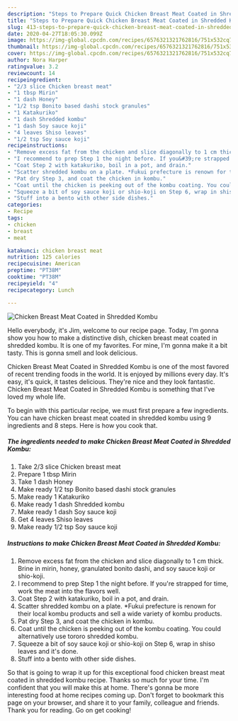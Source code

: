 ```yaml
---
description: "Steps to Prepare Quick Chicken Breast Meat Coated in Shredded Kombu"
title: "Steps to Prepare Quick Chicken Breast Meat Coated in Shredded Kombu"
slug: 413-steps-to-prepare-quick-chicken-breast-meat-coated-in-shredded-kombu
date: 2020-04-27T18:05:30.099Z
image: https://img-global.cpcdn.com/recipes/6576321321762816/751x532cq70/chicken-breast-meat-coated-in-shredded-kombu-recipe-main-photo.jpg
thumbnail: https://img-global.cpcdn.com/recipes/6576321321762816/751x532cq70/chicken-breast-meat-coated-in-shredded-kombu-recipe-main-photo.jpg
cover: https://img-global.cpcdn.com/recipes/6576321321762816/751x532cq70/chicken-breast-meat-coated-in-shredded-kombu-recipe-main-photo.jpg
author: Nora Harper
ratingvalue: 3.2
reviewcount: 14
recipeingredient:
- "2/3 slice Chicken breast meat"
- "1 tbsp Mirin"
- "1 dash Honey"
- "1/2 tsp Bonito based dashi stock granules"
- "1 Katakuriko"
- "1 dash Shredded kombu"
- "1 dash Soy sauce koji"
- "4 leaves Shiso leaves"
- "1/2 tsp Soy sauce koji"
recipeinstructions:
- "Remove excess fat from the chicken and slice diagonally to 1 cm thick. Brine in mirin, honey, granulated bonito dashi, and soy sauce koji or shio-koji."
- "I recommend to prep Step 1 the night before. If you&#39;re strapped for time, work the meat into the flavors well."
- "Coat Step 2 with katakuriko, boil in a pot, and drain."
- "Scatter shredded kombu on a plate. *Fukui prefecture is renown for their local kombu products and sell a wide variety of kombu products."
- "Pat dry Step 3, and coat the chicken in kombu."
- "Coat until the chicken is peeking out of the kombu coating. You could alternatively use tororo shredded kombu."
- "Squeeze a bit of soy sauce koji or shio-koji on Step 6, wrap in shiso leaves and it&#39;s done."
- "Stuff into a bento with other side dishes."
categories:
- Recipe
tags:
- chicken
- breast
- meat

katakunci: chicken breast meat 
nutrition: 125 calories
recipecuisine: American
preptime: "PT38M"
cooktime: "PT38M"
recipeyield: "4"
recipecategory: Lunch

---
```



![Chicken Breast Meat Coated in Shredded Kombu](https://img-global.cpcdn.com/recipes/6576321321762816/751x532cq70/chicken-breast-meat-coated-in-shredded-kombu-recipe-main-photo.jpg)

Hello everybody, it's Jim, welcome to our recipe page. Today, I'm gonna show you how to make a distinctive dish, chicken breast meat coated in shredded kombu. It is one of my favorites. For mine, I'm gonna make it a bit tasty. This is gonna smell and look delicious.



Chicken Breast Meat Coated in Shredded Kombu is one of the most favored of recent trending foods in the world. It is enjoyed by millions every day. It's easy, it's quick, it tastes delicious. They're nice and they look fantastic. Chicken Breast Meat Coated in Shredded Kombu is something that I've loved my whole life.


To begin with this particular recipe, we must first prepare a few ingredients. You can have chicken breast meat coated in shredded kombu using 9 ingredients and 8 steps. Here is how you cook that.

<!--inarticleads1-->

##### The ingredients needed to make Chicken Breast Meat Coated in Shredded Kombu:

1. Take 2/3 slice Chicken breast meat
1. Prepare 1 tbsp Mirin
1. Take 1 dash Honey
1. Make ready 1/2 tsp Bonito based dashi stock granules
1. Make ready 1 Katakuriko
1. Make ready 1 dash Shredded kombu
1. Make ready 1 dash Soy sauce koji
1. Get 4 leaves Shiso leaves
1. Make ready 1/2 tsp Soy sauce koji




<!--inarticleads2-->

##### Instructions to make Chicken Breast Meat Coated in Shredded Kombu:

1. Remove excess fat from the chicken and slice diagonally to 1 cm thick. Brine in mirin, honey, granulated bonito dashi, and soy sauce koji or shio-koji.
1. I recommend to prep Step 1 the night before. If you&#39;re strapped for time, work the meat into the flavors well.
1. Coat Step 2 with katakuriko, boil in a pot, and drain.
1. Scatter shredded kombu on a plate. *Fukui prefecture is renown for their local kombu products and sell a wide variety of kombu products.
1. Pat dry Step 3, and coat the chicken in kombu.
1. Coat until the chicken is peeking out of the kombu coating. You could alternatively use tororo shredded kombu.
1. Squeeze a bit of soy sauce koji or shio-koji on Step 6, wrap in shiso leaves and it&#39;s done.
1. Stuff into a bento with other side dishes.




So that is going to wrap it up for this exceptional food chicken breast meat coated in shredded kombu recipe. Thanks so much for your time. I'm confident that you will make this at home. There's gonna be more interesting food at home recipes coming up. Don't forget to bookmark this page on your browser, and share it to your family, colleague and friends. Thank you for reading. Go on get cooking!
